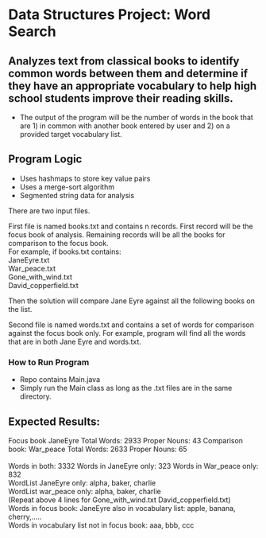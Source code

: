 # Data Structures Project: Word Search
## Analyzes text from classical books to identify common words between them and determine if they have an appropriate vocabulary to help high school students improve their reading skills. 

* The output of the program will be the number of words in the book that are 1) in common with another book entered by user and 2) on a provided target vocabulary list.

## Program Logic
* Uses hashmaps to store key value pairs
* Uses a merge-sort algorithm
* Segmented string data for analysis

There are two input files. 

First file is named books.txt and contains n records. First record will be the focus book of analysis. Remaining records will be all the books for comparison to the focus book. <br>
For example, if books.txt contains: <br>
JaneEyre.txt <br>
War_peace.txt <br>
Gone_with_wind.txt <br>
David_copperfield.txt <br>

Then the solution will compare Jane Eyre against all the following books on the list. 

Second file is named words.txt and contains a set of words for comparison against the focus book only. For example, program will find all the words that are in both Jane Eyre and words.txt.

### How to Run Program

* Repo contains Main.java
* Simply run the Main class as long as the .txt files are in the same directory. 

## Expected Results:
Focus book  JaneEyre   Total Words:  2933  Proper Nouns:  43  Comparison book: War_peace  Total Words: 2633   Proper Nouns: 65 <br>     
Words in both:  3332     Words in JaneEyre only:  323    Words in War_peace only: 832 <br>
WordList JaneEyre only:   alpha, baker, charlie <br>
WordList war_peace only:   alpha, baker, charlie <br>
(Repeat above 4 lines for Gone_with_wind.txt   David_copperfield.txt) <br>
Words in focus book: JaneEyre  also in vocabulary list:    apple, banana, cherry,….. <br>
Words in vocabulary list not in focus book:       aaa, bbb, ccc <br>



